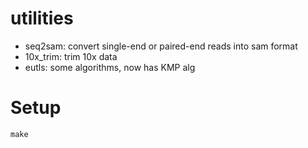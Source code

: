 # utilities
- seq2sam: convert single-end or paired-end reads into sam format
- 10x\_trim: trim 10x data
- eutls: some algorithms, now has KMP alg
# Setup
```
make 
```



